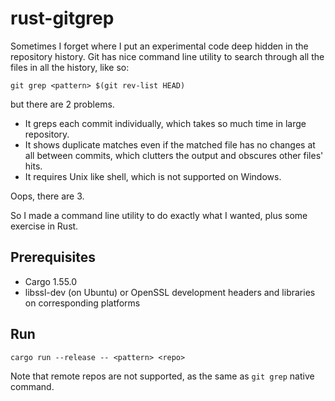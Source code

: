 # rust-gitgrep

Sometimes I forget where I put an experimental code deep hidden in the repository history.
Git has nice command line utility to search through all the files in all the history, like so:

    git grep <pattern> $(git rev-list HEAD)

but there are 2 problems.

* It greps each commit individually, which takes so much time in large repository.
* It shows duplicate matches even if the matched file has no changes at all between commits,
  which clutters the output and obscures other files' hits.
* It requires Unix like shell, which is not supported on Windows.

Oops, there are 3.

So I made a command line utility to do exactly what I wanted, plus some exercise in Rust.

## Prerequisites

* Cargo 1.55.0
* libssl-dev (on Ubuntu) or OpenSSL development headers and libraries on corresponding platforms

## Run

    cargo run --release -- <pattern> <repo>

Note that remote repos are not supported, as the same as `git grep` native command.

